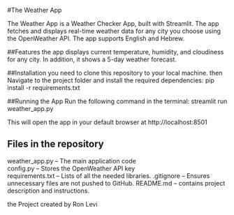 #The Weather App

The Weather App is a Weather Checker App, built with Streamlit. The app fetches and displays real-time weather data for any city you choose using the OpenWeather API. The app supports English and Hebrew. 

##Features
the app displays current temperature, humidity, and cloudiness for any city. In addition, it shows a 5-day weather forecast.

##Installation
you need to clone this repository to your local machine. then 
Navigate to the project folder and install the required dependencies:
pip install -r requirements.txt

##Running the App
Run the following command in the terminal:
streamlit run weather_app.py

This will open the app in your default browser at http://localhost:8501

## Files in the repository  
weather_app.py – The main application code  
config.py – Stores the OpenWeather API key  
requirements.txt – Lists of all the needed libraries.
.gitignore – Ensures unnecessary files are not pushed to GitHub.
README.md – contains project description and instructions.


the Project created by Ron Levi